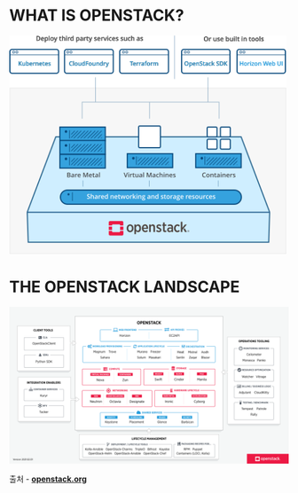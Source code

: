 WHAT IS OPENSTACK?
=====

<img title="openstack" src="./images/openstack/overview-diagram-new.png" alt="openstack" width="500px">


THE OPENSTACK LANDSCAPE
=====

<img title="openstack" src="./images/openstack/openstack-map-v20210201.png" alt="openstack" width="1000px">

출처 - [**openstack.org**](https://www.openstack.org/)

